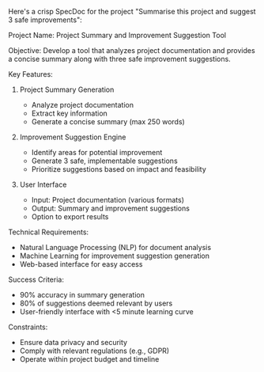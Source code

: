Here's a crisp SpecDoc for the project "Summarise this project and suggest 3 safe improvements":

Project Name: Project Summary and Improvement Suggestion Tool

Objective:
Develop a tool that analyzes project documentation and provides a concise summary along with three safe improvement suggestions.

Key Features:
1. Project Summary Generation
   - Analyze project documentation
   - Extract key information
   - Generate a concise summary (max 250 words)

2. Improvement Suggestion Engine
   - Identify areas for potential improvement
   - Generate 3 safe, implementable suggestions
   - Prioritize suggestions based on impact and feasibility

3. User Interface
   - Input: Project documentation (various formats)
   - Output: Summary and improvement suggestions
   - Option to export results

Technical Requirements:
- Natural Language Processing (NLP) for document analysis
- Machine Learning for improvement suggestion generation
- Web-based interface for easy access

Success Criteria:
- 90% accuracy in summary generation
- 80% of suggestions deemed relevant by users
- User-friendly interface with <5 minute learning curve

Constraints:
- Ensure data privacy and security
- Comply with relevant regulations (e.g., GDPR)
- Operate within project budget and timeline